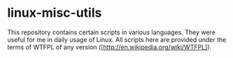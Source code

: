 linux-misc-utils
================
This repository contains certain scripts in various languages. They were useful
for me in daily usage of Linux. All scripts here are provided under the terms
of WTFPL of any version ([http://en.wikipedia.org/wiki/WTFPL]).

